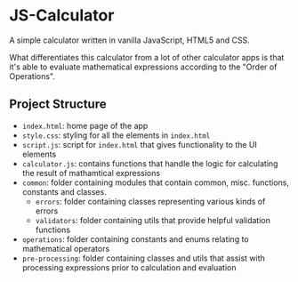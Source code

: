 # JS-Calculator

A simple calculator written in vanilla JavaScript, HTML5 and CSS. 

What differentiates this calculator from a lot of other calculator apps is 
that it's able to evaluate mathematical expressions according to the "Order of Operations".

## Project Structure

- `index.html`: home page of the app
- `style.css`: styling for all the elements in `index.html`
- `script.js`: script for `index.html` that gives functionality to the UI elements
- `calculator.js`: contains functions that handle the logic for calculating the result of mathamtical expressions
- `common`: folder containing modules that contain common, misc. functions, constants and classes.
  - `errors`: folder containing classes representing various kinds of errors
  - `validators`: folder containing utils that provide helpful validation functions
- `operations`: folder containing constants and enums relating to mathematical operators
- `pre-processing`: folder containing classes and utils that assist with processing expressions prior to calculation and evaluation

